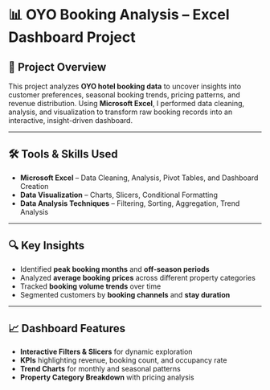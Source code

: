 # 📊 OYO Booking Analysis – Excel Dashboard Project  

## 📌 Project Overview  
This project analyzes **OYO hotel booking data** to uncover insights into customer preferences, seasonal booking trends, pricing patterns, and revenue distribution. Using **Microsoft Excel**, I performed data cleaning, analysis, and visualization to transform raw booking records into an interactive, insight-driven dashboard.  

---

## 🛠 Tools & Skills Used  
- **Microsoft Excel** – Data Cleaning, Analysis, Pivot Tables, and Dashboard Creation  
- **Data Visualization** – Charts, Slicers, Conditional Formatting  
- **Data Analysis Techniques** – Filtering, Sorting, Aggregation, Trend Analysis  

---

## 🔍 Key Insights  
- Identified **peak booking months** and **off-season periods**  
- Analyzed **average booking prices** across different property categories  
- Tracked **booking volume trends** over time  
- Segmented customers by **booking channels** and **stay duration**  

---

## 📈 Dashboard Features  
- **Interactive Filters & Slicers** for dynamic exploration  
- **KPIs** highlighting revenue, booking count, and occupancy rate  
- **Trend Charts** for monthly and seasonal patterns  
- **Property Category Breakdown** with pricing analysis  
